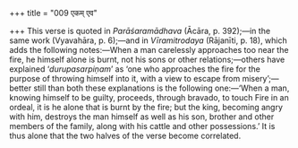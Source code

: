 +++
title = "009 एकम् एव"

+++
This verse is quoted in *Parāśaramādhava* (Ācāra, p. 392);—in the same
work (Vyavahāra, p. 6);—and in *Vīramitrodaya* (Rājanīti, p. 18), which
adds the following notes:—When a man carelessly approaches too near the
fire, he himself alone is burnt, not his sons or other relations;—others
have explained ‘*durupasarpiṇam*’ as ‘one who approaches the fire for
the purpose of throwing himself into it, with a view to escape from
misery’;—better still than both these explanations is the following
one:—‘When a man, knowing himself to be guilty, proceeds, through
bravado, to touch Fire in an ordeal, it is he alone that is burnt by the
fire; but the king, becoming angry with him, destroys the man himself as
well as his son, brother and other members of the family, along with his
cattle and other possessions.’ It is thus alone that the two halves of
the verse become correlated.


